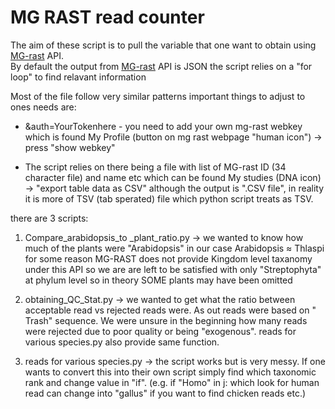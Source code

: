 # MG RAST read counter

The aim of these script is to pull the variable that one want to obtain using [MG-rast](https://www.mg-rast.org/) API. <br/>
By default the output from [MG-rast](https://www.mg-rast.org/) API is JSON the script relies on a "for loop" to find relavant information <br/>

Most of the file follow very similar patterns important things to adjust to ones needs are:

- &auth=YourTokenhere - you need to add your own mg-rast webkey which is found My Profile (button on mg rast webpage "human icon") -> press "show webkey"

- The script relies on there being a file with list of MG-rast ID (34 character file) and name etc which can be found My studies (DNA icon) -> "export table data as CSV" although the output is ".CSV file", in reality it is more of TSV (tab sperated) file which python script treats as TSV.

there are 3 scripts:

1) Compare_arabidopsis_to _plant_ratio.py -> we wanted to know how much of the plants were "Arabidopsis" in our case Arabidopsis ≈ Thlaspi for some reason MG-RAST does not provide Kingdom level taxanomy under this API so we are are left to be satisfied with only "Streptophyta" at phylum level so in theory SOME plants may have been omitted
  
2) obtaining_QC_Stat.py -> we wanted to get what the ratio between acceptable read vs rejected reads were. As out reads were based on " Trash" sequence. We were unsure in the beginning how many reads were rejected due to poor quality or being "exogenous". reads for various species.py also provide same function. 

3) reads for various species.py -> the script works but is very messy. If one wants to convert this into their own script simply find which taxonomic rank and change value in "if". (e.g. if "Homo" in j: which look for human read can change into "gallus" if you want to find chicken reads etc.)


